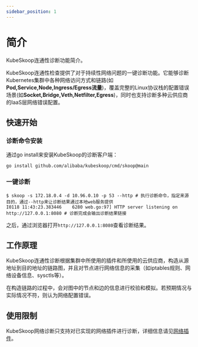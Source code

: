 ```yaml
---
sidebar_position: 1
---
```


# 简介

KubeSkoop连通性诊断功能简介。

KubeSkoop连通性检查提供了对于持续性网络问题的一键诊断功能。它能够诊断Kubernetes集群中各种网络访问方式和链路(如**Pod,Service,Node,Ingress/Egress流量**)，覆盖完整的Linux协议栈的配置错误场景(如**Socket,Bridge,Veth,Netfilter,Egress**)，同时也支持诊断多种云供应商的IaaS层网络错误配置。

## 快速开始
### 诊断命令安装
通过go install来安装KubeSkoop的诊断客户端：
```
go install github.com/alibaba/kubeskoop/cmd/skoop@main
```

### 一键诊断
```shell
$ skoop -s 172.18.0.4 -d 10.96.0.10 -p 53 --http # 执行诊断命令，指定来源目的，通过--http来让诊断结果通过本地web服务提供
I0118 11:43:23.383446    6280 web.go:97] HTTP server listening on http://127.0.0.1:8080 # 诊断完成会输出诊断结果链接
```

之后，通过浏览器打开`http://127.0.0.1:8080`查看诊断结果。

## 工作原理

KubeSkoop连通性诊断根据集群中所使用的插件和所使用的云供应商，构造从源地址到目的地址的链路图，并且对节点进行网络信息的采集（如iptables规则、网络设备信息、sysctls等）。

在构造链路的过程中，会对图中的节点和边的信息进行校验和模拟。若预期情况与实际情况不符，则认为网络配置错误。

## 使用限制

KubeSkoop网络诊断只支持对已实现的网络插件进行诊断，详细信息请见[网络插件](network-plugins.md)。
